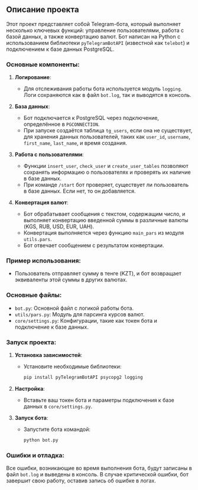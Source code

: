 ## Описание проекта

Этот проект представляет собой Telegram-бота, который выполняет несколько ключевых функций: управление пользователями, работа с базой данных, а также конвертацию валют. Бот написан на Python с использованием библиотеки `pyTelegramBotAPI` (известной как `telebot`) и подключением к базе данных PostgreSQL.

### Основные компоненты:

1. **Логирование**:
   - Для отслеживания работы бота используется модуль `logging`. Логи сохраняются как в файл `bot.log`, так и выводятся в консоль.

2. **База данных**:
   - Бот подключается к PostgreSQL через подключение, определённое в `PGCONNECTION`.
   - При запуске создаётся таблица `tg_users`, если она не существует, для хранения данных пользователей, таких как `user_id`, `username`, `first_name`, `last_name`, и время создания.

3. **Работа с пользователями**:
   - Функции `insert_user`, `check_user` и `create_user_tables` позволяют сохранять информацию о пользователях и проверять их наличие в базе данных.
   - При команде `/start` бот проверяет, существует ли пользователь в базе данных. Если нет, то он добавляется.

4. **Конвертация валют**:
   - Бот обрабатывает сообщения с текстом, содержащим число, и выполняет конвертацию введенной суммы в различные валюты (KGS, RUB, USD, EUR, UAH).
   - Конвертация выполняется через функцию `main_pars` из модуля `utils.pars`.
   - Бот отвечает сообщением с результатом конвертации.

### Пример использования:

- Пользователь отправляет сумму в тенге (KZT), и бот возвращает эквиваленты этой суммы в других валютах.

### Основные файлы:

- `bot.py`: Основной файл с логикой работы бота.
- `utils/pars.py`: Модуль для парсинга курсов валют.
- `core/settings.py`: Конфигурации, такие как токен бота и подключение к базе данных.

### Запуск проекта:

1. **Установка зависимостей**:
   - Установите необходимые библиотеки:
     ```bash
     pip install pyTelegramBotAPI psycopg2 logging
     ```

2. **Настройка**:
   - Вставьте ваш токен бота и параметры подключения к базе данных в `core/settings.py`.

3. **Запуск бота**:
   - Запустите бота командой:
     ```bash
     python bot.py
     ```

### Ошибки и отладка:

Все ошибки, возникающие во время выполнения бота, будут записаны в файл `bot.log` и выведены в консоль. В случае критической ошибки, бот завершит свою работу, оставив запись об ошибке в логах.